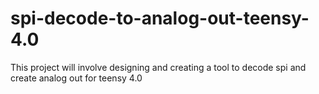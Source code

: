 # spi-decode-to-analog-out-teensy-4.0

This project will involve designing and creating a tool to decode spi and create analog out for teensy 4.0
